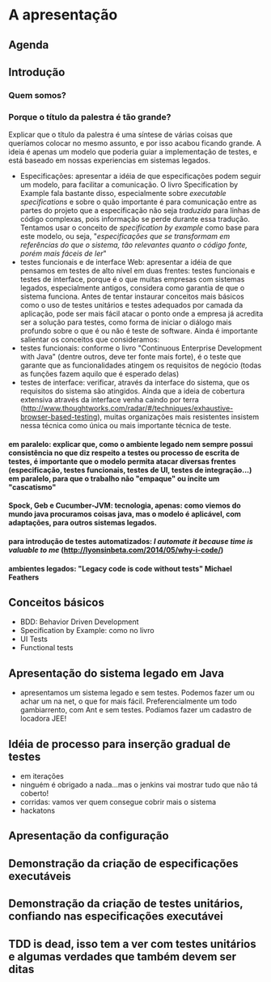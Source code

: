 # A apresentação

## Agenda
## Introdução
### Quem somos?
### Porque o título da palestra é tão grande? 

Explicar que o título da palestra é uma síntese de várias coisas que queríamos colocar
no mesmo assunto, e por isso acabou ficando grande. A ideia é apenas um modelo que poderia guiar a implementação de testes, e está baseado em nossas experiencias em sistemas legados.
* Especificações: apresentar a idéia de que especificações podem seguir um modelo, para facilitar a comunicação. O livro Specification by Example fala bastante disso, especialmente sobre *executable specifications* e sobre o quão importante é para comunicação entre as partes do projeto que a especificação não seja *traduzida* para linhas de código complexas, pois informação se perde durante essa tradução. Tentamos usar o conceito de *specification by example* como base para este modelo, ou seja, "*especificações que se transformam em referências do que o sistema, tão relevantes quanto o código fonte, porém mais fáceis de ler*"
* testes funcionais e de interface Web: apresentar a idéia de que pensamos em testes de alto nível em duas frentes: testes funcionais e testes de interface, porque é o que muitas empresas com sistemas legados, especialmente antigos, considera como garantia de que o sistema funciona. Antes de tentar instaurar conceitos mais básicos como o uso de testes unitários e testes adequados por camada da aplicação, pode ser mais fácil atacar o ponto onde a empresa já acredita ser a solução para testes, como forma de iniciar o diálogo mais profundo sobre o que é ou não é teste de software.
Ainda é importante salientar os conceitos que consideramos:
* testes funcionais: conforme o livro "Continuous Enterprise Development with Java" (dentre outros, deve ter fonte mais forte), é o teste que garante que as funcionalidades atingem os requisitos de negócio (todas as funções fazem aquilo que é esperado delas)
* testes de interface: verificar, através da interface do sistema, que os requisitos do sistema são atingidos. Ainda que a ideia de cobertura extensiva através da interface venha caindo por terra (http://www.thoughtworks.com/radar/#/techniques/exhaustive-browser-based-testing), muitas organizações mais resistentes insistem nessa técnica como única ou mais importante técnica de teste.

#### em paralelo: explicar que, como o ambiente legado nem sempre possui consistência no que diz respeito a testes ou processo de escrita de testes, é importante que o modelo permita atacar diversas frentes (especificação, testes funcionais, testes de UI, testes de integração...) em paralelo, para que o trabalho não "empaque" ou incite um "cascatismo"
#### Spock, Geb e Cucumber-JVM: tecnologia, apenas: como viemos do mundo java procuramos coisas java, mas o modelo é aplicável, com adaptações, para outros sistemas legados.
#### para introdução de testes automatizados: *I automate it because time is valuable to me* (http://lyonsinbeta.com/2014/05/why-i-code/)
#### ambientes legados: "Legacy code is code without tests" Michael Feathers

## Conceitos básicos
* BDD: Behavior Driven Development
* Specification by Example: como no livro
* UI Tests
* Functional tests

## Apresentação do sistema legado em Java
* apresentamos um sistema legado e sem testes. Podemos fazer um ou achar um na net, o que for mais fácil. Preferencialmente um todo gambiarrento, com Ant e sem testes. Podíamos fazer um cadastro de locadora JEE!
## Idéia de processo para inserção gradual de testes
* em iterações
* ninguém é obrigado a nada...mas o jenkins vai mostrar tudo que não tá coberto!
* corridas: vamos ver quem consegue cobrir mais o sistema
* hackatons
## Apresentação da configuração
## Demonstração da criação de especificações executáveis
## Demonstração da criação de testes unitários, confiando nas especificações executávei
## TDD is dead, isso tem a ver com testes unitários e algumas verdades que também devem ser ditas


